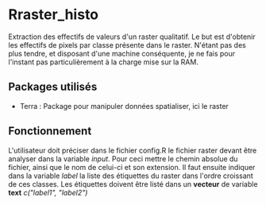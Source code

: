 # Rraster_histo
Extraction des effectifs de valeurs d'un raster qualitatif. Le but est d'obtenir les effectifs de pixels par classe présente dans le raster. N'étant pas des plus tendre, et disposant d'une machine conséquente, je ne fais pour l'instant pas particulièrement à la charge mise sur la RAM.

## Packages utilisés
- Terra : Package pour manipuler données spatialiser, ici le raster

## Fonctionnement
L'utilisateur doit préciser dans le fichier config.R le fichier raster devant être analyser dans la variable *input*. Pour ceci mettre le chemin absolue du fichier, ainsi que le nom de celui-ci et son extension.
Il faut ensuite indiquer dans la variable *label* la liste des étiquettes du raster dans l'ordre croissant de ces classes. Les étiquettes doivent être listé dans un **vecteur** de variable **text** *c("label1", "label2")*